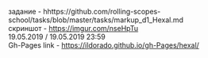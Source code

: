 задание - hhttps://github.com/rolling-scopes-school/tasks/blob/master/tasks/markup_d1_Hexal.md </br>
скриншот - https://imgur.com/nseHpTu </br>
19.05.2019 / 19.05.2019 23:59 </br>
Gh-Pages link - https://ildorado.github.io/gh-Pages/hexal/ </br>
